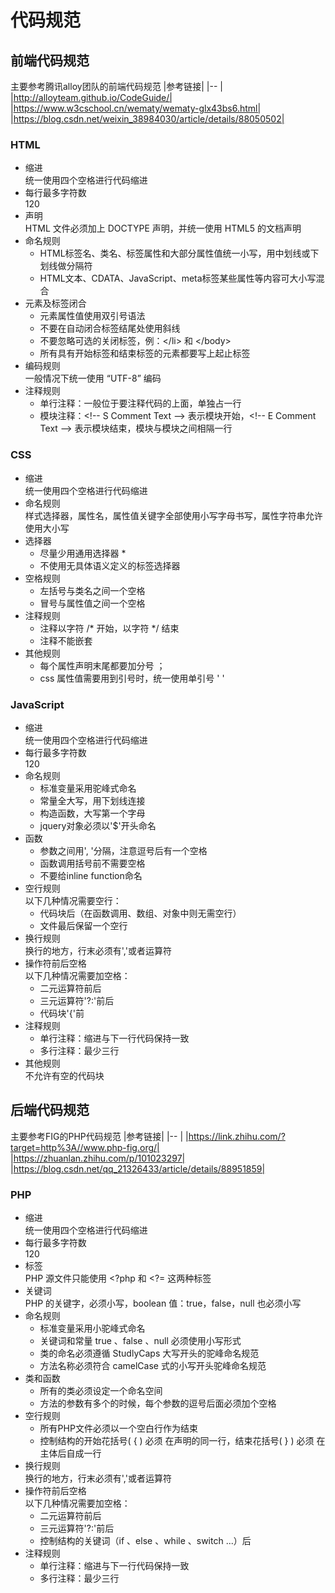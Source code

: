# 代码规范

## 前端代码规范
主要参考腾讯alloy团队的前端代码规范
|参考链接|
|-- |
|http://alloyteam.github.io/CodeGuide/|
|https://www.w3cschool.cn/wematy/wematy-glx43bs6.html|
|https://blog.csdn.net/weixin_38984030/article/details/88050502|

### HTML
+ 缩进
  <br>统一使用四个空格进行代码缩进
+ 每行最多字符数
  <br>120  
+ 声明
  <br>HTML 文件必须加上 DOCTYPE 声明，并统一使用 HTML5 的文档声明
+ 命名规则
  + HTML标签名、类名、标签属性和大部分属性值统一小写，用中划线或下划线做分隔符
  + HTML文本、CDATA、JavaScript、meta标签某些属性等内容可大小写混合
+ 元素及标签闭合
  + 元素属性值使用双引号语法
  + 不要在自动闭合标签结尾处使用斜线
  + 不要忽略可选的关闭标签，例：\</li> 和 \</body>
  + 所有具有开始标签和结束标签的元素都要写上起止标签 
+ 编码规则
  <br>一般情况下统一使用 “UTF-8” 编码
+ 注释规则
  + 单行注释：一般位于要注释代码的上面，单独占一行
  + 模块注释：\<!-- S Comment Text --> 表示模块开始，\<!-- E Comment Text --> 表示模块结束，模块与模块之间相隔一行

### CSS
+ 缩进
  <br>统一使用四个空格进行代码缩进
+ 命名规则
  <br>样式选择器，属性名，属性值关键字全部使用小写字母书写，属性字符串允许使用大小写
+ 选择器
  + 尽量少用通用选择器 *
  + 不使用无具体语义定义的标签选择器
+ 空格规则
  + 左括号与类名之间一个空格
  + 冒号与属性值之间一个空格 
+ 注释规则
  + 注释以字符 /* 开始，以字符 */ 结束
  + 注释不能嵌套 
+ 其他规则
  + 每个属性声明末尾都要加分号 ；
  + css 属性值需要用到引号时，统一使用单引号 ' '

### JavaScript
+ 缩进
  <br>统一使用四个空格进行代码缩进
+ 每行最多字符数
  <br>120
+ 命名规则
  + 标准变量采用驼峰式命名
  + 常量全大写，用下划线连接
  + 构造函数，大写第一个字母
  + jquery对象必须以'$'开头命名
+ 函数
  + 参数之间用', '分隔，注意逗号后有一个空格
  + 函数调用括号前不需要空格
  + 不要给inline function命名
+ 空行规则
  <br>以下几种情况需要空行：
  + 代码块后（在函数调用、数组、对象中则无需空行）
  + 文件最后保留一个空行
+ 换行规则
  <br>换行的地方，行末必须有','或者运算符 
+ 操作符前后空格
  <br>以下几种情况需要加空格：
  + 二元运算符前后
  + 三元运算符'?:'前后
  + 代码块'{'前
+ 注释规则
  + 单行注释：缩进与下一行代码保持一致
  + 多行注释：最少三行
+ 其他规则
  <br>不允许有空的代码块

## 后端代码规范
主要参考FIG的PHP代码规范
|参考链接|
|-- |
|https://link.zhihu.com/?target=http%3A//www.php-fig.org/|
|https://zhuanlan.zhihu.com/p/101023297|
|https://blog.csdn.net/qq_21326433/article/details/88951859|

### PHP
+ 缩进
  <br>统一使用四个空格进行代码缩进
+ 每行最多字符数
  <br>120
+ 标签
  <br>PHP 源文件只能使用 <?php 和 <?= 这两种标签
+ 关键词
  <br>PHP 的关键字，必须小写，boolean 值：true，false，null 也必须小写  
+ 命名规则
  + 标准变量采用小驼峰式命名
  + 关键词和常量 true 、false 、null 必须使用小写形式
  + 类的命名必须遵循 StudlyCaps 大写开头的驼峰命名规范
  + 方法名称必须符合 camelCase 式的小写开头驼峰命名规范
+ 类和函数
  + 所有的类必须设定一个命名空间
  + 方法的参数有多个的时候，每个参数的逗号后面必须加个空格
+ 空行规则
  + 所有PHP文件必须以一个空白行作为结束
  + 控制结构的开始花括号( { ) 必须 在声明的同一行，结束花括号( } ) 必须 在主体后自成一行
+ 换行规则
  <br>换行的地方，行末必须有','或者运算符 
+ 操作符前后空格
  <br>以下几种情况需要加空格：
  + 二元运算符前后
  + 三元运算符'?:'前后
  + 控制结构的关键词（if 、else 、while 、switch ...）后
+ 注释规则
  + 单行注释：缩进与下一行代码保持一致
  + 多行注释：最少三行